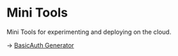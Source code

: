 # Mini Tools

Mini Tools for experimenting and deploying on the cloud.

&rarr; [BasicAuth Generator](./basic-tools/basic-auth-generator/)

